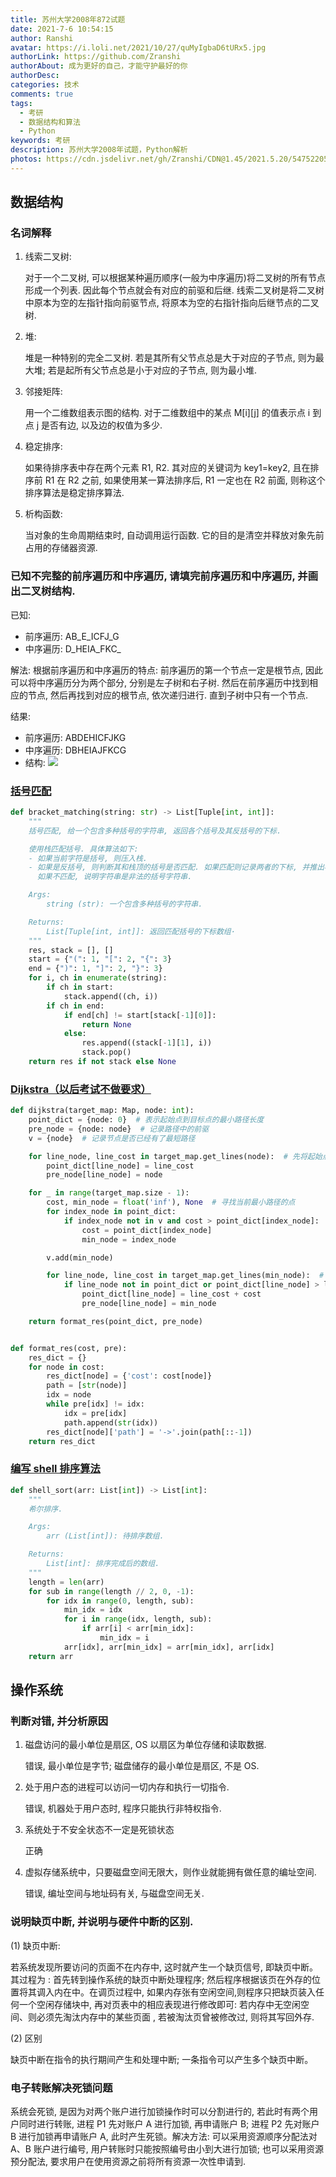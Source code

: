 ```yaml
---
title: 苏州大学2008年872试题
date: 2021-7-6 10:54:15
author: Ranshi
avatar: https://i.loli.net/2021/10/27/quMyIgbaD6tURx5.jpg
authorLink: https://github.com/Zranshi
authorAbout: 成为更好的自己，才能守护最好的你
authorDesc:
categories: 技术
comments: true
tags:
  - 考研
  - 数据结构和算法
  - Python
keywords: 考研
description: 苏州大学2008年试题，Python解析
photos: https://cdn.jsdelivr.net/gh/Zranshi/CDN@1.45/2021.5.20/54752205_p0.png
---
```


## 数据结构

### 名词解释

1. 线索二叉树:

   对于一个二叉树, 可以根据某种遍历顺序(一般为中序遍历)将二叉树的所有节点形成一个列表. 因此每个节点就会有对应的前驱和后继. 线索二叉树是将二叉树中原本为空的左指针指向前驱节点, 将原本为空的右指针指向后继节点的二叉树.

2. 堆:

   堆是一种特别的完全二叉树. 若是其所有父节点总是大于对应的子节点, 则为最大堆; 若是起所有父节点总是小于对应的子节点, 则为最小堆.

3. 邻接矩阵:

   用一个二维数组表示图的结构. 对于二维数组中的某点 M[i][j] 的值表示点 i 到点 j 是否有边, 以及边的权值为多少.

4. 稳定排序:

   如果待排序表中存在两个元素 R1, R2. 其对应的关键词为 key1=key2, 且在排序前 R1 在 R2 之前, 如果使用某一算法排序后, R1 一定也在 R2 前面, 则称这个排序算法是稳定排序算法.

5. 析构函数:

   当对象的生命周期结束时, 自动调用运行函数. 它的目的是清空并释放对象先前占用的存储器资源.

### 已知不完整的前序遍历和中序遍历, 请填完前序遍历和中序遍历, 并画出二叉树结构.

已知:

- 前序遍历: AB_E_ICFJ_G
- 中序遍历: D_HEIA_FKC\_

解法: 根据前序遍历和中序遍历的特点: 前序遍历的第一个节点一定是根节点, 因此可以将中序遍历分为两个部分, 分别是左子树和右子树. 然后在前序遍历中找到相应的节点, 然后再找到对应的根节点, 依次递归进行. 直到子树中只有一个节点.

结果:

- 前序遍历: ABDEHICFJKG
- 中序遍历: DBHEIAJFKCG
- 结构: ![](https://i.loli.net/2021/09/23/PVM4jNZewhmxBJX.png)

### [括号匹配](https://github.com/Zranshi/suda-problem/blob/master/src/2008/1.括号匹配/main.py)

```py
def bracket_matching(string: str) -> List[Tuple[int, int]]:
    """
    括号匹配, 给一个包含多种括号的字符串, 返回各个括号及其反括号的下标.

    使用栈匹配括号. 具体算法如下:
    - 如果当前字符是括号, 则压入栈.
    - 如果是反括号, 则判断其和栈顶的括号是否匹配. 如果匹配则记录两者的下标, 并推出栈顶的括号
      如果不匹配, 说明字符串是非法的括号字符串.

    Args:
        string (str): 一个包含多种括号的字符串.

    Returns:
        List[Tuple[int, int]]: 返回匹配括号的下标数组·
    """
    res, stack = [], []
    start = {"(": 1, "[": 2, "{": 3}
    end = {")": 1, "]": 2, "}": 3}
    for i, ch in enumerate(string):
        if ch in start:
            stack.append((ch, i))
        if ch in end:
            if end[ch] != start[stack[-1][0]]:
                return None
            else:
                res.append((stack[-1][1], i))
                stack.pop()
    return res if not stack else None
```

### [Dijkstra（以后考试不做要求）](https://github.com/Zranshi/suda-problem/blob/master/src/2008/2.dijkstra/main.py)

```py
def dijkstra(target_map: Map, node: int):
    point_dict = {node: 0}  # 表示起始点到目标点的最小路径长度
    pre_node = {node: node}  # 记录路径中的前驱
    v = {node}  # 记录节点是否已经有了最短路径

    for line_node, line_cost in target_map.get_lines(node):  # 先将起始点能直接遍历到的点记入dict中
        point_dict[line_node] = line_cost
        pre_node[line_node] = node

    for _ in range(target_map.size - 1):
        cost, min_node = float('inf'), None  # 寻找当前最小路径的点
        for index_node in point_dict:
            if index_node not in v and cost > point_dict[index_node]:
                cost = point_dict[index_node]
                min_node = index_node

        v.add(min_node)

        for line_node, line_cost in target_map.get_lines(min_node):  # 更新dict
            if line_node not in point_dict or point_dict[line_node] > line_cost + cost:
                point_dict[line_node] = line_cost + cost
                pre_node[line_node] = min_node

    return format_res(point_dict, pre_node)


def format_res(cost, pre):
    res_dict = {}
    for node in cost:
        res_dict[node] = {'cost': cost[node]}
        path = [str(node)]
        idx = node
        while pre[idx] != idx:
            idx = pre[idx]
            path.append(str(idx))
        res_dict[node]['path'] = '->'.join(path[::-1])
    return res_dict
```

### [编写 shell 排序算法](https://github.com/Zranshi/suda-problem/blob/master/src/2008/3.shell排序/main.py)

```py
def shell_sort(arr: List[int]) -> List[int]:
    """
    希尔排序.

    Args:
        arr (List[int]): 待排序数组.

    Returns:
        List[int]: 排序完成后的数组.
    """
    length = len(arr)
    for sub in range(length // 2, 0, -1):
        for idx in range(0, length, sub):
            min_idx = idx
            for i in range(idx, length, sub):
                if arr[i] < arr[min_idx]:
                    min_idx = i
            arr[idx], arr[min_idx] = arr[min_idx], arr[idx]
    return arr
```

## 操作系统

### 判断对错, 并分析原因

1. 磁盘访问的最小单位是扇区, OS 以扇区为单位存储和读取数据.

   错误, 最小单位是字节; 磁盘储存的最小单位是扇区, 不是 OS.

2. 处于用户态的进程可以访问一切内存和执行一切指令.

   错误, 机器处于用户态时, 程序只能执行非特权指令.

3. 系统处于不安全状态不一定是死锁状态

   正确

4. 虚拟存储系统中，只要磁盘空间无限大，则作业就能拥有做任意的编址空间.

   错误, 编址空间与地址码有关, 与磁盘空间无关.

### 说明缺页中断, 并说明与硬件中断的区别.

(1) 缺页中断:

若系统发现所要访问的页面不在内存中, 这时就产生一个缺页信号, 即缺页中断。其过程为 : 首先转到操作系统的缺页中断处理程序; 然后程序根据该页在外存的位置将其调入内在中。在调页过程中, 如果内存张有空闲空间,则程序只把缺页装入任何一个空闲存储块中, 再对页表中的相应表现进行修改即可: 若内存中无空闲空间、则必须先淘汰内存中的某些页面 , 若被淘汰页曾被修改过, 则将其写回外存.

(2) 区别

缺页中断在指令的执行期间产生和处理中断; 一条指令可以产生多个缺页中断。

### 电子转账解决死锁问题

系统会死锁, 是因为对两个账户进行加锁操作时可以分割进行的, 若此时有两个用户同时进行转账, 进程 P1 先对账户 A 进行加锁, 再申请账户 B; 进程 P2 先对账户 B 进行加锁再申请账户 A, 此时产生死锁。解决方法: 可以采用资源顺序分配法对 A、B 账户进行编号, 用户转账时只能按照编号由小到大进行加锁; 也可以采用资源预分配法, 要求用户在使用资源之前将所有资源一次性申请到.
